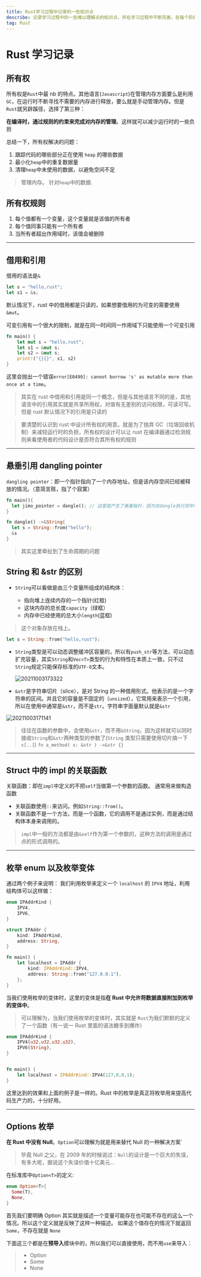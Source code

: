 ```yaml
---
title: Rust学习过程中记录的一些知识点
describe: 记录学习过程中的一些难以理解点的知识点，并在学习过程中不断完善。在每个阶段都会有不同的理解，及时更新自己的认知
tag: Rust
---
```


# Rust 学习记录

## 所有权

所有权是`Rust`中最 nb 的特点。其他语言(`Javascript`)在管理内存方面要么是利用 `GC`，在运行时不断寻找不需要的内存进行释放，要么就是手动管理内存。但是`Rust`就另辟蹊径，选择了第三种：

**在编译时，通过规则的约束来完成对内存的管理**。这样就可以减少运行时的一些负担

总结一下，所有权解决的问题：

1. 跟踪代码的哪些部分正在使用 `heap` 的哪些数据
2. 最小化`heap`中的重复数据量
3. 清理`heap`中未使用的数据，以避免空间不足

> 管理内存。
> 针对`heap`中的数据.

## 所有权规则

1. 每个值都有一个变量，这个变量就是该值的所有者
2. 每个值同事只能有一个所有者
3. 当所有者超出作用域时，该值会被删除

<hr/>

## 借用和引用

借用的语法是`&`

```rust
let s = "hello,rust";
let s1 = &s;
```

默认情况下，rust 中的借用都是只读的，如果想要借用的为可变的需要使用`&mut`。

可变引用有一个很大的限制，就是在同一时间同一作用域下只能使用一个可变引用

```rust
fn main() {
    let mut s = "hello,rust";
    let s1 = &mut s;
    let s2 = &mut s;
    print!("{}{}", s1, s2)
}
```

这里会抛出一个错误`error[E0499]: cannot borrow 's' as mutable more than once at a time`。

> 其实在 rust 中借用和引用是同一个概念，但是与其他语言不同的是，其他语言中的引用其实就是共享所用权，对值有无差别的访问权限，可读可写。
> 但是 rust 默认情况下的引用是只读的

> 要清楚的认识到 rust 中设计所有权的用意，就是为了抛弃 GC（垃圾回收机制）来减轻运行时的负担，所有权的设计可以让 rust 在编译器通过检测规则来看使用者的代码设计是否符合其所有权的规则

<hr/>

## 悬垂引用 dangling pointer

`dangling pointer`：即一个指针指向了一个内存地址，但是该内存空间已经被释放的情况。（意简言赅，指了个寂寞）

```rust
fn main(){
  let jimo_pointer = dangle(); // 这里就产生了悬垂指针，因为在dangle执行完毕时，内部的s所占用的内存已经被释放
}

fn dangle() ->&String{
  let s = String::from("hello");
  &s
}
```

> 其实这里牵扯到了生命周期的问题

## String 和 &str 的区别

- `String`可以看做是由三个变量所组成的结构体：

  - 指向堆上连续内存的一个指针(红框)
  - 这块内存的总长度`capacity`（绿框）
  - 内存中已经使用的总大小`length`(蓝框)

> 这个对象存放在栈上。

```rust
let s = String::from("hello,rust");
```

- `String`类型是可以动态调整缓冲区容量的，所以有`push_str`等方法，可以动态扩充容量，其实`String`和`Vec<T>`类型的行为和特性在本质上一致，只不过`String`规定只能保存标准的`UTF-8`文本。

  ![20211003173322](http://qiniu.liuqh.cn/blogImage/20211003173322.png)

- `&str`是字符串切片（slice），是对 String 的一种借用形式。他表示的是一个字符串的区间。并且它的容量是不固定的（`unsized`），它常用来表示一个引用，所以在使用中通常是`&str`，而不是`str`。字符串字面量默认就是`&str`

![20211003171141](http://qiniu.liuqh.cn/blogImage/20211003171141.png)

> 往往在函数的参数中，会使用`&str`，而不用`&String`，因为这样就可以同时接收`String`和`&str`两种类型的参数了(`String` 类型只需要使用切片搞一下`s[..]`)
> `fn a_method( s: &str ) ->&str {}`

<hr/>

## Struct 中的 impl 的关联函数

关联函数：即在`impl`中定义的不把`self`当做第一个参数的函数。
通常用来做构造函数

- 关联函数使用`::`来访问。例如`String::from()`。
- 关联函数不是一个方法，而是一个函数，它的调用不是通过实例，而是通过结构体本身来调用的。

> `impl`中一般的方法都是由`&self`作为第一个参数的，这种方法的调用是通过点的形式调用的。

<hr/>

## 枚举 enum 以及枚举变体

通过两个例子来说明：
我们利用枚举来定义一个 `localhost` 的 `IPV4` 地址，利用结构体可以这样做：

```rust
enum IPAddrKind {
    IPV4,
    IPV6,
}

struct IPAddr {
    kind: IPAddrKind,
    address: String,
}

fn main() {
    let localhost = IPAddr {
        kind: IPAddrKind::IPV4,
        address: String::from("127.0.0.1"),
    };
}

```

当我们使用枚举的变体时，这里的变体是指**在 Rust 中允许将数据直接附加到枚举的变体中**。

> 可以理解为，当我们使用枚举的变体时，其实就是 `Rust`为我们默默的定义了一个函数（有一说一 Rust 里面的语法糖多到爆炸）

```rust
enum IPAddrKind {
    IPV4(u32,u32,u32,u32),
    IPV6(String),
}


fn main() {
    let localhost = IPAddrKind::IPV4(127,0,0,1);
}
```

这里达到的效果和上面的例子是一样的。Rust 中的枚举是真正将枚举用来提高代码生产力的，十分好用。

<hr/>

## Options 枚举

**在 Rust 中没有 Null**。`Option`可以理解为就是用来替代 Null 的一种解决方案`

> 毕竟 Null 之父，在 2009 年的时候说过：`Null`的设计是一个巨大的失误，有多大呢，据说这个失误价值十亿美元...

在标准库中`Option<T>`的定义:

```rust
enum Option<T>{
  Some(T),
  None,
}
```

首先我们要明确 Option 其实就是描述一个变量可能存在也可能不存在的这么一个情况。所以这个定义就是反映了这样一种描述。
如果这个值存在的情况下就返回 `Some`，不存在就是 `None`

下面这三个都是在**预导入**模块中的，所以我们可以直接使用，而不用`use`来导入：

> - Option
> - Some
> - None
